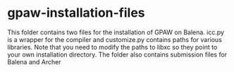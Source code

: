 # gpaw-installation-files
This folder contains two files for the installation of GPAW on Balena.
icc.py is a wrapper for the compiler
and customize.py contains paths for various libraries. Note that you need to modify the paths to libxc so they point to your own installation directory.
The folder also contains submission files for Balena and Archer
